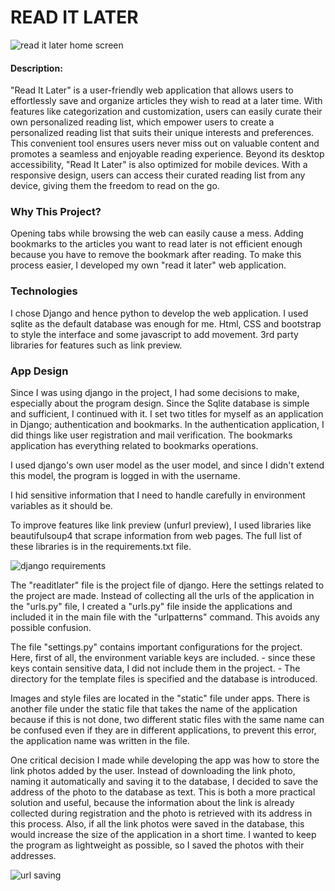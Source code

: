 # READ IT LATER
![read it later home screen](https://github.com/yusufziyaozbay/Read-It-Later/assets/30567327/48cf386b-2268-4633-95c2-b54fc6e606d3)

#### Description:
"Read It Later" is a user-friendly web application that allows users to effortlessly save and organize articles they wish to read at a later time. With features like categorization and customization, users can easily curate their own personalized reading list, which empower users to create a personalized reading list that suits their unique interests and preferences. This convenient tool ensures users never miss out on valuable content and promotes a seamless and enjoyable reading experience. Beyond its desktop accessibility, "Read It Later" is also optimized for mobile devices. With a responsive design, users can access their curated reading list from any device, giving them the freedom to read on the go.

### Why This Project?
Opening tabs while browsing the web can easily cause a mess. Adding bookmarks to the articles you want to read later is not efficient enough because you have to remove the bookmark after reading. To make this process easier, I developed my own "read it later" web application.

### Technologies
I chose Django and hence python to develop the web application. I used sqlite as the default database was enough for me. Html, CSS and bootstrap to style the interface and some javascript to add movement. 3rd party libraries for features such as link preview.

### App Design
Since I was using django in the project, I had some decisions to make, especially about the program design. Since the Sqlite database is simple and sufficient, I continued with it. I set two titles for myself as an application in Django; authentication and bookmarks. In the authentication application, I did things like user registration and mail verification. The bookmarks application has everything related to bookmarks operations.

I used django's own user model as the user model, and since I didn't extend this model, the program is logged in with the username.

I hid sensitive information that I need to handle carefully in environment variables as it should be.

To improve features like link preview (unfurl preview), I used libraries like beautifulsoup4 that scrape information from web pages. The full list of these libraries is in the requirements.txt file.

![django requirements](https://github.com/yusufziyaozbay/Read-It-Later/assets/30567327/d2a6a46a-4986-4c59-992c-acfad90d7994)

The "readitlater" file is the project file of django. Here the settings related to the project are made. Instead of collecting all the urls of the application in the "urls.py" file, I created a "urls.py" file inside the applications and included it in the main file with the "urlpatterns" command. This avoids any possible confusion.

The file "settings.py" contains important configurations for the project. Here, first of all, the environment variable keys are included. - since these keys contain sensitive data, I did not include them in the project. - The directory for the template files is specified and the database is introduced.

Images and style files are located in the "static" file under apps. There is another file under the static file that takes the name of the application because if this is not done, two different static files with the same name can be confused even if they are in different applications, to prevent this error, the application name was written in the file.

One critical decision I made while developing the app was how to store the link photos added by the user. Instead of downloading the link photo, naming it automatically and saving it to the database, I decided to save the address of the photo to the database as text. This is both a more practical solution and useful, because the information about the link is already collected during registration and the photo is retrieved with its address in this process. Also, if all the link photos were saved in the database, this would increase the size of the application in a short time. I wanted to keep the program as lightweight as possible, so I saved the photos with their addresses.

![url saving](https://github.com/yusufziyaozbay/Read-It-Later/assets/30567327/6433e8a1-162b-4b64-8bbe-cf385fdc7110)
